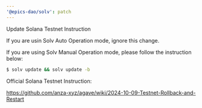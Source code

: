 ```yaml
---
'@epics-dao/solv': patch
---
```


Update Solana Testnet Instruction

If you are usin Solv Auto Operation mode, ignore this change.

If you are using Solv Manual Operation mode, please follow the instruction below:

```bash
$ solv update && solv update -b
```

Official Solana Testnet Instruction:

https://github.com/anza-xyz/agave/wiki/2024-10-09-Testnet-Rollback-and-Restart
